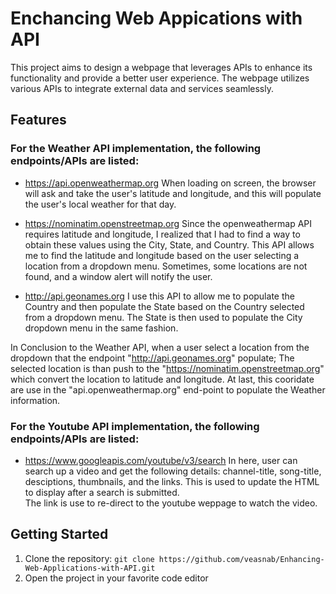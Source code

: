 # Enchancing Web Appications with API
This project aims to design a webpage that leverages APIs to enhance its functionality and provide a better user experience. The webpage utilizes various APIs to integrate external data and services seamlessly.

## Features
### For the Weather API implementation, the following endpoints/APIs are listed:

- https://api.openweathermap.org
When loading on screen, the browser will ask and take the user's latitude and longitude, and this will populate the user's local weather for that day.

- https://nominatim.openstreetmap.org
Since the openweathermap API requires latitude and longitude, I realized that I had to find a way to obtain these values using the City, State, and Country. 
This API allows me to find the latitude and longitude based on the user selecting a location from a dropdown menu. 
Sometimes, some locations are not found, and a window alert will notify the user.

- http://api.geonames.org
I use this API to allow me to populate the Country and then populate the State based on the Country selected from a dropdown menu. 
The State is then used to populate the City dropdown menu in the same fashion. 

In Conclusion to the Weather API, when a user select a location from the dropdown that the endpoint "http://api.geonames.org" populate; 
The selected location is than push to the "https://nominatim.openstreetmap.org" which convert the location to latitude and longitude. 
At last, this cooridate are use in the "api.openweathermap.org" end-point to populate the Weather information. 



### For the Youtube API implementation, the following endpoints/APIs are listed:

- https://www.googleapis.com/youtube/v3/search
In here, user can search up a video and get the following details: channel-title, song-title, desciptions, thumbnails, and the links.
This is used to update the HTML to display after a search is submitted.  
The link is use to re-direct to the youtube weppage to watch the video.  

## Getting Started
1. Clone the repository: `git clone https://github.com/veasnab/Enhancing-Web-Applications-with-API.git`
2. Open the project in your favorite code editor
